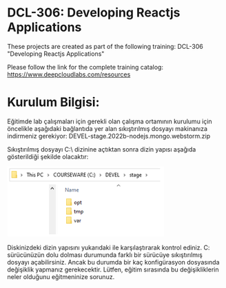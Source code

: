 # DCL-306: Developing Reactjs Applications

These projects are created as part of the following training: DCL-306 "Developing Reactjs Applications"

Please follow the link for the complete training catalog: https://www.deepcloudlabs.com/resources

Kurulum Bilgisi:
========================================
Eğitimde lab çalışmaları için gerekli olan çalışma ortamının kurulumu için öncelikle aşağıdaki bağlantıda yer alan sıkıştırılmış dosyayı makinanıza indirmeniz gerekiyor: DEVEL-stage.2022b-nodejs.mongo.webstorm.zip

Sıkıştırılmış dosyayı C:\ dizinine açtıktan sonra dizin yapısı aşağıda gösterildiği şekilde olacaktır:

![Installation folder](DEVEL-stage.png?raw=true "C: drive after decompress https://courseware.deepcloudlabs.com/software/DEVEL-stage.2022b-nodejs.mongo.webstorm.zip")

Diskinizdeki dizin yapısını yukarıdaki ile karşılaştırarak kontrol ediniz. C: sürücünüzün dolu dolması durumunda farklı bir sürücüye sıkıştırılmış dosyayı açabilirsiniz. Ancak bu durumda bir kaç konfigürasyon dosyasında değişiklik yapmanız gerekecektir. Lütfen, eğitim sırasında bu değişikliklerin neler olduğunu eğitmeninize sorunuz. 
